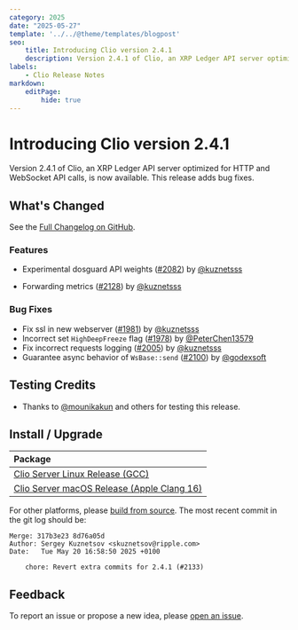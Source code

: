 ```yaml
---
category: 2025
date: "2025-05-27"
template: '../../@theme/templates/blogpost'
seo:
    title: Introducing Clio version 2.4.1
    description: Version 2.4.1 of Clio, an XRP Ledger API server optimized for HTTP and WebSocket API calls, is now available. This release adds bug fixes.
labels:
    - Clio Release Notes
markdown:
    editPage:
        hide: true
---
```

# Introducing Clio version 2.4.1

Version 2.4.1 of Clio, an XRP Ledger API server optimized for HTTP and WebSocket API calls, is now available. This release adds bug fixes.

## What's Changed

See the [Full Changelog on GitHub](https://github.com/XRPLF/clio/compare/2.4.0...2.4.1).

### Features

- Experimental dosguard API weights ([#2082](https://github.com/XRPLF/clio/pull/2082)) by [@kuznetsss](https://github.com/kuznetsss)

- Forwarding metrics ([#2128](https://github.com/XRPLF/clio/pull/2128)) by [@kuznetsss](https://github.com/kuznetsss)

### Bug Fixes

- Fix ssl in new webserver ([#1981](https://github.com/XRPLF/clio/pull/1981)) by [@kuznetsss](https://github.com/kuznetsss)
- Incorrect set `HighDeepFreeze` flag ([#1978](https://github.com/XRPLF/clio/pull/1978)) by [@PeterChen13579](https://github.com/PeterChen13579)
- Fix incorrect requests logging ([#2005](https://github.com/XRPLF/clio/pull/2005)) by [@kuznetsss](https://github.com/kuznetsss)
- Guarantee async behavior of `WsBase::send` ([#2100](https://github.com/XRPLF/clio/pull/2100)) by [@godexsoft](https://github.com/godexsoft)

## Testing Credits

- Thanks to [@mounikakun](https://github.com/mounikakun) and others for testing this release.

## Install / Upgrade

| Package  |
| :------- |
| [Clio Server Linux Release (GCC)](https://github.com/XRPLF/clio/releases/download/2.4.1/clio_server_Linux_Release_gcc_2.4.1.zip) |
| [Clio Server macOS Release (Apple Clang 16)](https://github.com/XRPLF/clio/releases/download/2.4.1/clio_server_macOS_Release_apple_clang_16_2.4.1.zip) |

For other platforms, please [build from source](https://github.com/XRPLF/clio/releases/tag/2.4.1). The most recent commit in the git log should be:

```text
Merge: 317b3e23 8d76a05d
Author: Sergey Kuznetsov <skuznetsov@ripple.com>
Date:   Tue May 20 16:58:50 2025 +0100

    chore: Revert extra commits for 2.4.1 (#2133)
```

## Feedback

To report an issue or propose a new idea, please [open an issue](https://github.com/XRPLF/clio/issues).
